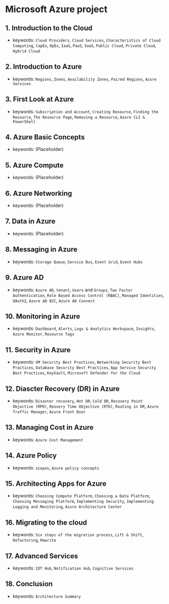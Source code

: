 # Microsoft Azure project

## 1. Introduction to the Cloud
- keywords: `Cloud Providers`, `Cloud Services`, `Characteristics of Cloud Computing`, `CapEx`, `OpEx`, `IaaS`, `PaaS`, `SaaS`, `Public Cloud`, `Private Cloud`, `Hybrid Cloud`

## 2. Introduction to Azure
- keywords: `Regions`, `Zones`, `Availability Zones`, `Paired Regions`, `Azure Services`

## 3. First Look at Azure
- keywords: `Subscription and Account`, `Creating Resource`, `Finding the Resource`, `The Resource Page`, `Removing a Resource`, `Azure CLI & PowerShell`

## 4. Azure Basic Concepts
- keywords: (Placeholder)

## 5. Azure Compute
- keywords: (Placeholder)

## 6. Azure Networking
- keywords: (Placeholder)

## 7. Data in Azure
- keywords: (Placeholder)

## 8. Messaging in Azure
- keywords: `Storage Queue`, `Service Bus`, `Event Grid`, `Event Hubs`

## 9. Azure AD
- keywords: `Azure AD`, `tenant`, `Users` and `Groups`, `Two Factor Authentication`, `Role Based Access Control (RBAC)`, `Managed Identities`, `OAuth2`, `Azure AD B2C`, `Azure AD Connect`

## 10. Monitoring in Azure
- keywords: `Dashboard`, `Alerts`, `Logs & Analytics Workspace`, `Insights`, `Azure Monitor`, `Resource Tags`

## 11. Security in Azure
- keywords: `VM Security Best Practices`, `Networking Security Best Practices`, `Database Security Best Practices`, `App Service Security Best Practices`, `KeyVault`, `Microsoft Defender for the Cloud`

## 12. Diascter Recovery (DR) in Azure
- keywords: `Disaster recovery`, `Hot DR`, `Cold DR`, `Recovery Point Objective (RPO)`, `Reovery Time Objective (RTO)`, `Routing in DR`, `Azure Traffic Manager`, `Azure Front Door`

## 13. Managing Cost in Azure
- keywords: `Azure Cost Management`

## 14. Azure Policy
- keywords: `scopes`, `Azure policy concepts`

## 15. Architecting Apps for Azure
- keywords: `Choosing Compute Platform`, `Choosing a Data Platform`, `Choosing Messaging Platform`, `Implementing Security`, `Implementing Logging and Monitoring`, `Azure Architecture Center`

## 16. Migrating to the cloud
- keywords: `Six steps of the migration process`, `Lift & Shift`, `Refactoring`, `Rewrite`

## 17. Advanced Services
- keywords: `IOT Hub`, `Notification Hub`, `Cognitive Services`

## 18. Conclusion
- keywords: `Architecture Summary`














